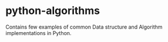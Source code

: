# python-algorithms
Contains few examples of common Data structure and Algorithm implementations in Python.
